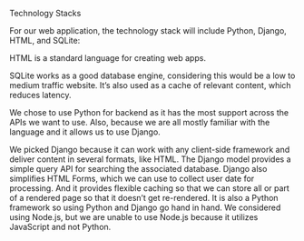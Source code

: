 Technology Stacks

For our web application, the technology stack will include Python, Django, HTML, and SQLite:

HTML is a standard language for creating web apps. 

SQLite works as a good database engine, considering this would be a low to medium traffic website. It’s also used as a cache of relevant content, which reduces latency.
	
We chose to use Python for backend as it has the most support across the APIs we want to use. Also, because we are all mostly familiar with the language and it allows us to use Django. 

We picked Django because it can work with any client-side framework and deliver content in several formats, like HTML. The Django model provides a simple query API for searching the associated database. Django also simplifies HTML Forms, which we can use to collect user date for processing. And it provides flexible caching so that we can store all or part of a rendered page so that it doesn’t get re-rendered. It is also a Python framework so using Python and Django go hand in hand. We considered using Node.js, but we are unable to use Node.js because it utilizes JavaScript and not Python.

